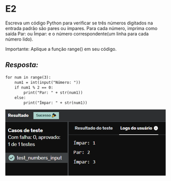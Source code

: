# E2
Escreva um código Python para verificar se três números digitados na entrada padrão são pares ou ímpares. Para cada número, imprima como saída Par: ou Ímpar: e o número correspondente(um linha para cada número lido).

Importante: Aplique a função range() em seu código.

## *Resposta:*
```
for num in range(3):
    num1 = int(input("Número: "))
    if num1 % 2 == 0:
        print("Par: " + str(num1))
    else:
        print("Ímpar: " + str(num1))
```

![E2](../../Evidencias/Python_1/Exercicio_2.png)